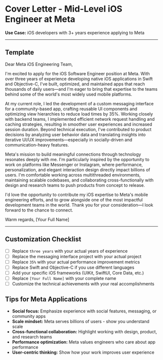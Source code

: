 # Cover Letter - Mid-Level iOS Engineer at Meta

**Use Case:** iOS developers with 3+ years experience applying to Meta

---

## Template

Dear Meta iOS Engineering Team,

I'm excited to apply for the iOS Software Engineer position at Meta. With over three years of experience developing native iOS applications in Swift and Objective-C, I've built, optimized, and maintained apps that reach thousands of daily users—and I'm eager to bring that expertise to the teams behind some of the world's most widely used mobile platforms.

At my current role, I led the development of a custom messaging interface for a community-based app, crafting reusable UI components and optimizing view hierarchies to reduce load times by 35%. Working closely with backend teams, I implemented efficient network request handling and caching strategies, resulting in smoother user experiences and increased session duration. Beyond technical execution, I've contributed to product decisions by analyzing user behavior data and translating insights into iterative UI/UX improvements—especially in socially-driven and communication-heavy features.

Meta's mission to build meaningful connections through technology resonates deeply with me. I'm particularly inspired by the opportunity to work on platforms like Messenger or Instagram, where performance, personalization, and elegant interaction design directly impact billions of users. I'm comfortable working across multithreaded environments, maintaining scalable codebases, and collaborating cross-functionally with design and research teams to push products from concept to release.

I'd love the opportunity to contribute my iOS expertise to Meta's mobile engineering efforts, and to grow alongside one of the most impactful development teams in the world. Thank you for your consideration—I look forward to the chance to connect.

Warm regards,
[Your Full Name]

---

## Customization Checklist

- [ ] Replace `three years` with your actual years of experience
- [ ] Replace the messaging interface project with your actual project
- [ ] Replace `35%` with your actual performance improvement metrics
- [ ] Replace Swift and Objective-C if you use different languages
- [ ] Add your specific iOS frameworks (UIKit, SwiftUI, Core Data, etc.)
- [ ] Replace `[Your Full Name]` with your complete name
- [ ] Customize the technical achievements with your real accomplishments

## Tips for Meta Applications

- **Social focus:** Emphasize experience with social features, messaging, or community apps
- **Scale mindset:** Meta serves billions of users - show you understand scale
- **Cross-functional collaboration:** Highlight working with design, product, and research teams
- **Performance optimization:** Meta values engineers who care about app performance
- **User-centric thinking:** Show how your work improves user experience